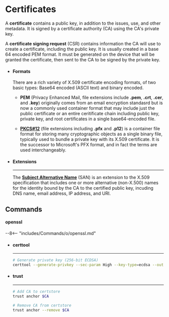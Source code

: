# Certificates

A **certificate** contains a public key, in addition to the issues, use, and other metadata.
It is signed by a certificate authority (CA) using the CA's private key.

A **certificate signing request** (CSR) contains information the CA will use to create a certificate, including the public key.
It is usually created in a base 64 encoded PEM format.
It must be generated on the device that will be granted the certificate, then sent to the CA to be signed by the private key.

<div class="grid cards" markdown>


-   #### Formats

    There are a rich variety of X.509 certificate encoding formats, of two basic types: Base64 encoded (ASCII text) and binary encoded.

    - **PEM** (Privacy Enhanced Mail, file extensions include **.pem**, **.crt**, **.cer**, and **.key**) originally comes from an email encryption standasrd but is now a commonly used container format that may include just the public certificate or an entire ceritificate chain including public key, private key, and root certificates in a single base64-encoded file.

    - [**PKCS#12**](https://en.wikipedia.org/wiki/PKCS_12) (file extensions including **.pfx** and **.p12**) is a container file format for storing many cryptographic objects as a single binary file, typically used to bundle a private key with its X.509 certificate.
    It is the successor to Microsoft's PFX format, and in fact the terms are used interchangeably.


-   #### Extensions

    ---

    The [**Subject Alternative Name**](https://docs.redhat.com/en/documentation/red_hat_certificate_system/9/html/administration_guide/standard_x.509_v3_certificate_extensions#Standard_X.509_v3_Certificate_Extensions-subjectAltName) (SAN) is an extension to the X.509 specification that includes one or more alternative (non-X.500) names for the identity bound by the CA to the certified public key, incuding DNS name, email address, IP address, and URI.



</div>

## Commands

#### openssl

--8<-- "includes/Commands/o/openssl.md"

<div class="grid cards" markdown>

-   #### certtool

    ---

    ```sh
    # Generate private key (256-bit ECDSA)
    certtool --generate-privkey --sec-param High --key-type=ecdsa --outfile $CA_KEY
    ```

-   #### trust

    ---

    ```sh
    # Add CA to certstore
    trust anchor $CA

    # Remove CA from certstore
    trust anchor --remove $CA
    ```

</div>
